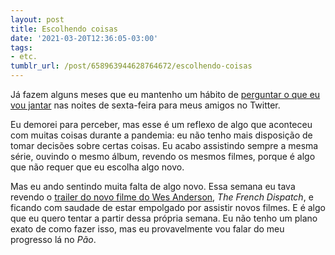 ```yaml
---
layout: post
title: Escolhendo coisas
date: '2021-03-20T12:36:05-03:00'
tags:
- etc.
tumblr_url: /post/658963944628764672/escolhendo-coisas
---
```

Já fazem alguns meses que eu mantenho um hábito de [perguntar o que eu vou jantar](https://twitter.com/arthrfrts/status/1372880764329660421?utm_campaign=A%20Baguete&utm_medium=email&utm_source=Revue%20newsletter) nas noites de sexta-feira para meus amigos no Twitter.

Eu demorei para perceber, mas esse é um reflexo de algo que aconteceu com muitas coisas durante a pandemia: eu não tenho mais disposição de tomar decisões sobre certas coisas. Eu acabo assistindo sempre a mesma série, ouvindo o mesmo álbum, revendo os mesmos filmes, porque é algo que não requer que eu escolha algo novo.

Mas eu ando sentindo muita falta de algo novo. Essa semana eu tava revendo o [trailer do novo filme do Wes Anderson](https://href.li/?https://youtu.be/TcPk2p0Zaw4?utm_campaign=A%20Baguete&utm_medium=email&utm_source=Revue%20newsletter), _The French Dispatch_, e ficando com saudade de estar empolgado por assistir novos filmes. E é algo que eu quero tentar a partir dessa própria semana. Eu não tenho um plano exato de como fazer isso, mas eu provavelmente vou falar do meu progresso lá no _Pão_.

